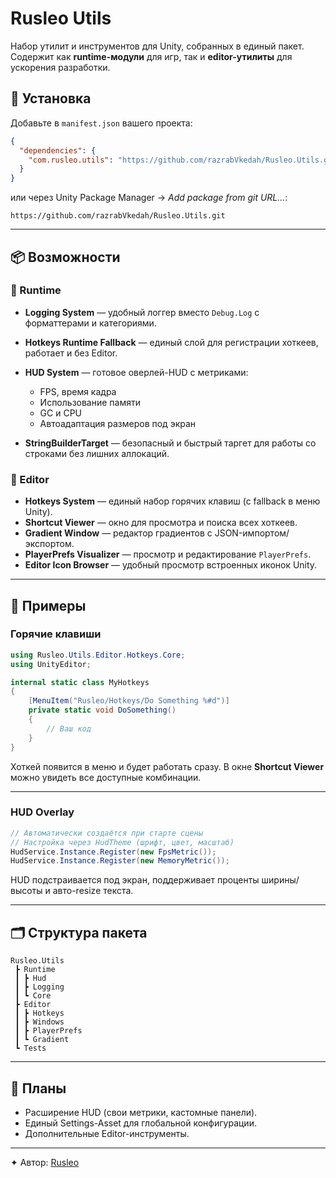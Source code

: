 # Rusleo Utils

Набор утилит и инструментов для Unity, собранных в единый пакет.
Содержит как **runtime-модули** для игр, так и **editor-утилиты** для ускорения разработки.

## 🚀 Установка

Добавьте в `manifest.json` вашего проекта:

```json
{
  "dependencies": {
    "com.rusleo.utils": "https://github.com/razrabVkedah/Rusleo.Utils.git#1.0.0"
  }
}
```

или через Unity Package Manager → *Add package from git URL...*:

```
https://github.com/razrabVkedah/Rusleo.Utils.git
```

---

## 📦 Возможности

### 🔹 Runtime

* **Logging System** — удобный логгер вместо `Debug.Log` с форматтерами и категориями.
* **Hotkeys Runtime Fallback** — единый слой для регистрации хоткеев, работает и без Editor.
* **HUD System** — готовое оверлей-HUD с метриками:

  * FPS, время кадра
  * Использование памяти
  * GC и CPU
  * Автоадаптация размеров под экран
* **StringBuilderTarget** — безопасный и быстрый таргет для работы со строками без лишних аллокаций.

### 🔹 Editor

* **Hotkeys System** — единый набор горячих клавиш (с fallback в меню Unity).
* **Shortcut Viewer** — окно для просмотра и поиска всех хоткеев.
* **Gradient Window** — редактор градиентов с JSON-импортом/экспортом.
* **PlayerPrefs Visualizer** — просмотр и редактирование `PlayerPrefs`.
* **Editor Icon Browser** — удобный просмотр встроенных иконок Unity.

---

## 🔑 Примеры

### Горячие клавиши

```csharp
using Rusleo.Utils.Editor.Hotkeys.Core;
using UnityEditor;

internal static class MyHotkeys
{
    [MenuItem("Rusleo/Hotkeys/Do Something %#d")]
    private static void DoSomething()
    {
        // Ваш код
    }
}
```

Хоткей появится в меню и будет работать сразу.
В окне **Shortcut Viewer** можно увидеть все доступные комбинации.

---

### HUD Overlay

```csharp
// Автоматически создаётся при старте сцены
// Настройка через HudTheme (шрифт, цвет, масштаб)
HudService.Instance.Register(new FpsMetric());
HudService.Instance.Register(new MemoryMetric());
```

HUD подстраивается под экран, поддерживает проценты ширины/высоты и авто-resize текста.

---

## 🗂 Структура пакета

```
Rusleo.Utils
 ┣ Runtime
 ┃ ┣ Hud
 ┃ ┣ Logging
 ┃ ┗ Core
 ┣ Editor
 ┃ ┣ Hotkeys
 ┃ ┣ Windows
 ┃ ┣ PlayerPrefs
 ┃ ┗ Gradient
 ┗ Tests
```

---

## 📌 Планы

* Расширение HUD (свои метрики, кастомные панели).
* Единый Settings-Asset для глобальной конфигурации.
* Дополнительные Editor-инструменты.

---

✦ Автор: [Rusleo](https://github.com/razrabVkedah)
